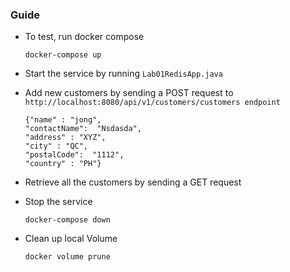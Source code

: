 ### Guide
* To test, run docker compose

    ```docker-compose up```

* Start the service by running ```Lab01RedisApp.java```

* Add new customers by sending a POST request to ```http://localhost:8080/api/v1/customers/customers endpoint```

    ```
    {"name" : "jong",
    "contactName":  "Nsdasda",
    "address" : "XYZ",
    "city" : "QC",
    "postalCode":  "1112",
    "country" : "PH"}
  ```
* Retrieve all the customers by sending a GET request

* Stop the service

    ```docker-compose down```

* Clean up local Volume

    ```docker volume prune```